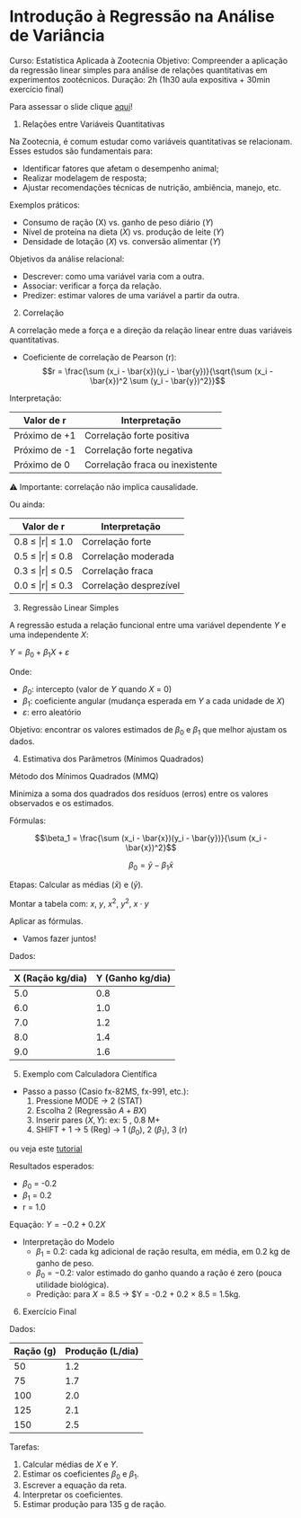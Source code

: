 # Introdução à Regressão na Análise de Variância
Curso: Estatística Aplicada à Zootecnia
Objetivo: Compreender a aplicação da regressão linear simples para análise de relações quantitativas em experimentos zootécnicos.
Duração: 2h (1h30 aula expositiva + 30min exercício final)

Para assessar o slide clique [aqui](https://view.genially.com/6825c4b204ad060b7f4d64ec/interactive-content-regressao-na-analise-de-variancia)!

1. Relações entre Variáveis Quantitativas

Na Zootecnia, é comum estudar como variáveis quantitativas se relacionam. Esses estudos são fundamentais para:

- Identificar fatores que afetam o desempenho animal;
- Realizar modelagem de resposta;
- Ajustar recomendações técnicas de nutrição, ambiência, manejo, etc.

Exemplos práticos:
- Consumo de ração (X) vs. ganho de peso diário ($Y$)
- Nível de proteína na dieta ($X$) vs. produção de leite ($Y$)
- Densidade de lotação ($X$) vs. conversão alimentar ($Y$)

Objetivos da análise relacional:
- Descrever: como uma variável varia com a outra.
- Associar: verificar a força da relação.
- Predizer: estimar valores de uma variável a partir da outra.

2. Correlação

A correlação mede a força e a direção da relação linear entre duas variáveis quantitativas.

-	Coeficiente de correlação de Pearson (r):
$$r = \frac{\sum (x_i - \bar{x})(y_i - \bar{y})}{\sqrt{\sum (x_i - \bar{x})^2 \sum (y_i - \bar{y})^2}}$$

Interpretação:

| Valor de r    | Interpretação                   |
|---------------|---------------------------------|
| Próximo de +1 | Correlação forte positiva       |
| Próximo de -1 | Correlação forte negativa       |
| Próximo de 0  | Correlação fraca ou inexistente |

⚠️ Importante: correlação não implica causalidade.

Ou ainda:

| Valor de r        | Interpretação           |
|-------------------|-------------------------|
| 0.8 ≤ \|r\| ≤ 1.0 | Correlação forte        |
| 0.5 ≤ \|r\| ≤ 0.8 | Correlação moderada     |
| 0.3 ≤ \|r\| ≤ 0.5 | Correlação fraca        |
| 0.0 ≤ \|r\| ≤ 0.3 | Correlação desprezível  |

3. Regressão Linear Simples

A regressão estuda a relação funcional entre uma variável dependente $Y$ e uma independente $X$:

$Y = \beta_0 + \beta_1 X + \varepsilon$

Onde:
  - $\beta_0$: intercepto (valor de $Y$ quando $X$ = $0$)
  - $\beta_1$: coeficiente angular (mudança esperada em $Y$ a cada unidade de $X$)
  - $\varepsilon$: erro aleatório

Objetivo: encontrar os valores estimados de $\beta_0$ e $\beta_1$ que melhor ajustam os dados.

4. Estimativa dos Parâmetros (Mínimos Quadrados)

Método dos Mínimos Quadrados (MMQ)

Minimiza a soma dos quadrados dos resíduos (erros) entre os valores observados e os estimados.

Fórmulas:

$$\beta_1 = \frac{\sum (x_i - \bar{x})(y_i - \bar{y})}{\sum (x_i - \bar{x})^2}$$

$$\beta_0 = \bar{y} - \beta_1 \bar{x}$$

Etapas:
Calcular as médias $(\bar{x})$ e $(\bar{y})$. 

Montar a tabela com: $x$, $y$, $x^2$, $y^2$, $x \cdot y$

Aplicar as fórmulas.

- Vamos fazer juntos!

Dados:

| X (Ração kg/dia) | Y (Ganho kg/dia) |
|------------------|------------------|
| 5.0              | 0.8              |
| 6.0              | 1.0              |
| 7.0              | 1.2              |
| 8.0              | 1.4              |
| 9.0              | 1.6              |

5. Exemplo com Calculadora Científica

- Passo a passo (Casio fx-82MS, fx-991, etc.):
  1. Pressione MODE → 2 (STAT)
  2. Escolha 2 (Regressão $A+BX$)
  3. Inserir pares $(X, Y)$: ex: $5$ , $0.8$ M+
  4. SHIFT $+$ $1$ → 5 (Reg) → $1$ ($\beta_0$), $2$ ($\beta_1$), $3$ (r)
 
ou veja este [tutorial](https://sites.google.com/site/andrehgomes/material-didatico/fisica-experimental/regressao-linear-usando-uma-casio)

Resultados esperados:
- $\beta_0$ = -0.2
- $\beta_1$ = 0.2
- r = 1.0

Equação: $Y = -0.2 + 0.2X$

- Interpretação do Modelo
  - $\beta_1$ $=$ $0.2$: cada kg adicional de ração resulta, em média, em $0.2$ kg de ganho de peso.
  - $\beta_0$ $=$ $-0.2$: valor estimado do ganho quando a ração é zero (pouca utilidade biológica).
  - Predição: para $X = 8.5$ → $Y = -0.2 + 0.2 × 8.5 = $1.5$kg.

6. Exercício Final

Dados:

| Ração (g) | Produção (L/dia) |
|-----------|------------------|
| 50        | 1.2              |
| 75        | 1.7              |
| 100       | 2.0              |
| 125       | 2.1              |
| 150       | 2.5              |

Tarefas:
1. Calcular médias de $X$ e $Y$.
2. Estimar os coeficientes $\beta_0$ e $\beta_1$.
3. Escrever a equação da reta.
4. Interpretar os coeficientes.
5. Estimar produção para $135$ g de ração.
